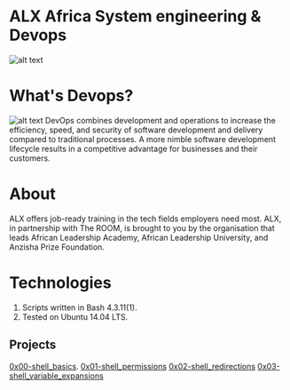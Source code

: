 
# ALX Africa System engineering & Devops
![alt text](https://pbs.twimg.com/media/FYLlk9cWYAAEORa.jpg "ALX Africa logo")

# What's Devops?

![alt text](https://orangematter.solarwinds.com/wp-content/uploads/2022/03/DevOps-lifecycle-capabilities-1024x621.png "Devops")
DevOps combines development and operations to increase the efficiency, speed, and security of software development and delivery compared to traditional processes. A more nimble software development lifecycle results in a competitive advantage for businesses and their customers.

# About
ALX offers job-ready training in the tech fields employers need most. ALX, in partnership with The ROOM, is brought to you by the organisation that leads African Leadership Academy, African Leadership University, and Anzisha Prize Foundation.

# Technologies

1. Scripts written in Bash 4.3.11(1).
2. Tested on Ubuntu 14.04 LTS.

## Projects

[0x00-shell_basics](https://github.com/Tokaallah/alx-system_engineering-devops/tree/master/0x00-shell_basics).
[0x01-shell_permissions](https://github.com/Tokaallah/alx-system_engineering-devops/tree/master/0x01-shell_permissions)
[0x02-shell_redirections](https://github.com/Tokaallah/alx-system_engineering-devops/tree/master/0x02-shell_redirections)
[0x03-shell_variable_expansions](https://github.com/Tokaallah/alx-system_engineering-devops/tree/master/0x03-shell_variables_expansions)
